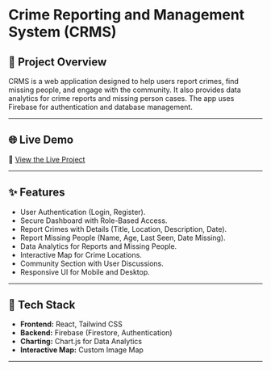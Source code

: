 # Crime Reporting and Management System (CRMS)

## 🚀 Project Overview
CRMS is a web application designed to help users report crimes, find missing people, and engage with the community. It also provides data analytics for crime reports and missing person cases. The app uses Firebase for authentication and database management.

---

## 🌐 Live Demo
🔗 [View the Live Project](https://crime-report-system.netlify.app/)

---

## ✨ Features
- User Authentication (Login, Register).
- Secure Dashboard with Role-Based Access.
- Report Crimes with Details (Title, Location, Description, Date).
- Report Missing People (Name, Age, Last Seen, Date Missing).
- Data Analytics for Reports and Missing People.
- Interactive Map for Crime Locations.
- Community Section with User Discussions.
- Responsive UI for Mobile and Desktop.

---

## 🚀 Tech Stack
- **Frontend:** React, Tailwind CSS
- **Backend:** Firebase (Firestore, Authentication)
- **Charting:** Chart.js for Data Analytics
- **Interactive Map:** Custom Image Map

---
